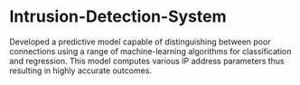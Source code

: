 # Intrusion-Detection-System
Developed a predictive model capable of distinguishing between poor connections using a range of machine-learning algorithms for classification and regression. This model computes various IP address parameters thus resulting in highly accurate outcomes.
